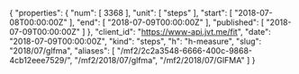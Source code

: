 {
  "properties": {
    "num": [
      3368
    ],
    "unit": [
      "steps"
    ],
    "start": [
      "2018-07-08T00:00:00Z"
    ],
    "end": [
      "2018-07-09T00:00:00Z"
    ],
    "published": [
      "2018-07-09T00:00:00Z"
    ]
  },
  "client_id": "https://www-api.jvt.me/fit",
  "date": "2018-07-09T00:00:00Z",
  "kind": "steps",
  "h": "h-measure",
  "slug": "2018/07/glfma",
  "aliases": [
    "/mf2/2c2a3548-6666-400c-9868-4cb12eee7529/",
    "/mf2/2018/07/glfma",
    "/mf2/2018/07/GlFMA"
  ]
}
